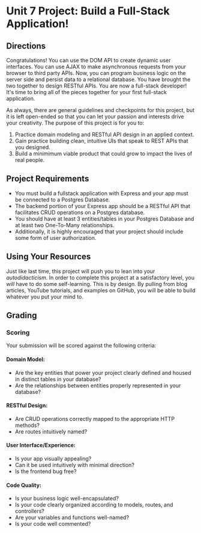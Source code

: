 # Unit 7 Project: Build a Full-Stack Application!

## Directions
Congratulations! You can use the DOM API to create dynamic user interfaces. You can use AJAX to make asynchronous requests from your browser to third party APIs. Now, you can program business logic on the server side and persist data to a relational database. You have brought the two together to design RESTful APIs. You are now a full-stack developer! It's time to bring all of the pieces together for your first full-stack application.

As always, there are general guidelines and checkpoints for this project, but it is left open-ended so that you can let your passion and interests drive your creativity. The purpose of this project is for you to:
  1. Practice domain modeling and RESTful API design in an applied context.
  2. Gain practice building clean, intuitive UIs that speak to REST APIs that you designed.
  3. Build a minimimum viable product that could grow to impact the lives of real people.

## Project Requirements
* You must build a fullstack application with Express and your app must be connected to a Postgres Database. 
* The backend portion of your Express app should be a RESTful API that facilitates CRUD operations on a Postgres database. 
* You should have at least 3 entities/tables in your Postgres Database and at least two One-To-Many relationships. 
* Additionally, it is highly encouraged that your project should include some form of user authorization.

## Using Your Resources
Just like last time, this project will push you to lean into your _autodidacticism_. In order to complete this project at a satisfactory level, you _will_ have to do some self-learning. This is by design. By pulling from blog articles, YouTube tutorials, and examples on GitHub, you will be able to build whatever you put your mind to.

## Grading
### Scoring
Your submission will be scored against the following criteria:

#### Domain Model:
* Are the key entities that power your project clearly defined and housed in distinct tables in your database?
* Are the relationships between entities properly represented in your database?

#### RESTful Design:
* Are CRUD operations correctly mapped to the appropriate HTTP methods?
* Are routes intuitively named?

#### User Interface/Experience:
* Is your app visually appealing?
* Can it be used intuitively with minimal direction?
* Is the frontend bug free?

#### Code Quality:
* Is your business logic well-encapsulated?
* Is your code clearly organized according to models, routes, and controllers?
* Are your variables and functions well-named?
* Is your code well commented?
